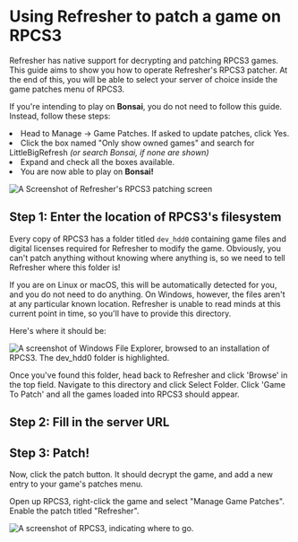 # Using Refresher to patch a game on RPCS3

<include from="Library.topic" element-id="supported-version-notice"/>

Refresher has native support for decrypting and patching RPCS3 games. This guide aims to show you how to operate Refresher's RPCS3 patcher. 
At the end of this, you will be able to select your server of choice inside the game patches menu of RPCS3.

<warning>
    <p>
        If you're intending to play on <b>Bonsai</b>, you do not need to follow this guide.
        Instead, follow these steps:
    </p>
    <list>
    <li>
        Head to Manage -> Game Patches. If asked to update patches, click Yes.
    </li>
    <li>
        Click the box named "Only show owned games" and search for LittleBigRefresh
        <i>(or search Bonsai, if none are shown)</i>
    </li>
    <li>
        Expand and check all the boxes available.
    </li>
    <li>
        You are now able to play on <b>Bonsai!</b>
    </li>
    </list>
</warning>

<include from="Library.topic" element-id="download-refresher"/>

![A Screenshot of Refresher's RPCS3 patching screen](refresher-rpcs3.png)

## Step 1: Enter the location of RPCS3's filesystem

Every copy of RPCS3 has a folder titled `dev_hdd0` containing game files and digital licenses required for Refresher to modify the game. 
Obviously, you can't patch anything without knowing where anything is, so we need to tell Refresher where this folder is!

If you are on Linux or macOS, this will be automatically detected for you, and you do not need to do anything. 
On Windows, however, the files aren't at any particular known location. 
Refresher is unable to read minds at this current point in time, so you'll have to provide this directory.

Here's where it should be:

![A screenshot of Windows File Explorer, browsed to an installation of RPCS3. The dev_hdd0 folder is highlighted.](rpcs3-directory.png)

Once you've found this folder, head back to Refresher and click 'Browse' in the top field. 
Navigate to this directory and click Select Folder. Click 'Game To Patch' and all the games loaded into RPCS3 should appear.

## Step 2: Fill in the server URL

<include from="Library.topic" element-id="fill-in-server-url"/>

## Step 3: Patch!

Now, click the patch button. It should decrypt the game, and add a new entry to your game's patches menu.

Open up RPCS3, right-click the game and select "Manage Game Patches". Enable the patch titled "Refresher".

![A screenshot of RPCS3, indicating where to go.](rpcs3-patch-manager.png)

<include from="Library.topic" element-id="final-patching-message" />